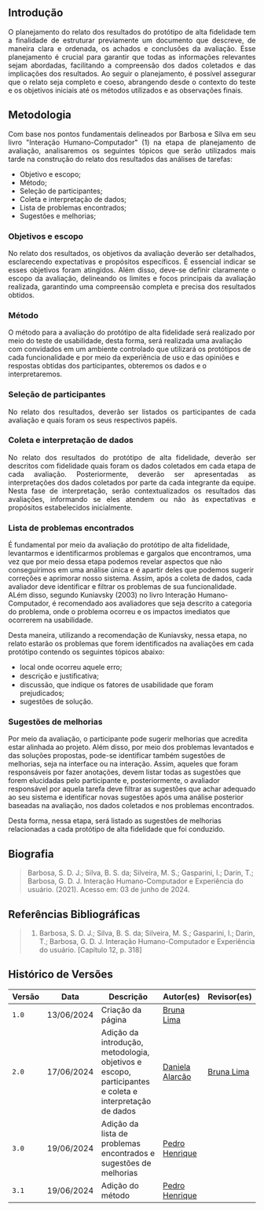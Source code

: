 ## Introdução
<p style="text-align: justify;">O planejamento do relato dos resultados do protótipo de alta fidelidade tem a finalidade de estruturar previamente um documento que descreve, de maneira clara e ordenada, os achados e conclusões da avaliação. Esse planejamento é crucial para garantir que todas as informações relevantes sejam abordadas, facilitando a compreensão dos dados coletados e das implicações dos resultados. Ao seguir o planejamento, é possível assegurar que o relato seja completo e coeso, abrangendo desde o contexto do teste e os objetivos iniciais até os métodos utilizados e as observações finais. </p>

## Metodologia
<p style="text-align: justify;">Com base nos pontos fundamentais delineados por Barbosa e Silva em seu livro "Interação Humano-Computador" (1) na etapa de planejamento de avaliação, analisaremos os seguintes tópicos que serão utilizados mais tarde na construção do relato dos resultados das análises de tarefas: </p>
<ul>
<li>Objetivo e escopo;</li>
<li>Método;</li>
<li>Seleção de participantes;</li>
<li>Coleta e interpretação de dados;</li>
<li>Lista de problemas encontrados;</li>
<li>Sugestões e melhorias;</li>
</ul>

### Objetivos e escopo
<p style="text-align: justify;">No relato dos resultados, os objetivos da avaliação deverão ser detalhados, esclarecendo expectativas e propósitos específicos. É essencial indicar se esses objetivos foram atingidos. Além disso, deve-se definir claramente o escopo da avaliação, delineando os limites e focos principais da avaliação realizada, garantindo uma compreensão completa e precisa dos resultados obtidos.</p>

### Método
O método para a avaliação do protótipo de alta fidelidade será realizado por meio do teste de usabilidade, desta forma, será realizada uma avaliação com convidados em um ambiente controlado que utilizará os protótipos de cada funcionalidade e por meio da experiência de uso e das opiniões e respostas obtidas dos participantes, obteremos os dados e o interpretaremos.

### Seleção de participantes 
<p style="text-align: justify;">No relato dos resultados, deverão ser listados os participantes de cada avaliação e quais foram os seus respectivos papéis.  </p>

### Coleta e interpretação de dados
<p style="text-align: justify;">No relato dos resultados do protótipo de alta fidelidade, deverão ser descritos com fidelidade quais foram os dados coletados em cada etapa de cada avaliação. Posteriormente, deverão ser apresentadas as interpretações dos dados coletados por parte da cada integrante da equipe. Nesta fase de interpretação, serão contextualizados os resultados das avaliações, informando se eles atendem ou não às expectativas e propósitos estabelecidos inicialmente. </p>

### Lista de problemas encontrados
É fundamental por meio da avaliação do protótipo de alta fidelidade, levantarmos e identificarmos problemas e gargalos que encontramos, uma vez que por meio dessa etapa podemos revelar aspectos que não conseguírimos em uma análise única e é apartir deles que podemos sugerir correções e aprimorar nosso sistema. Assim, após a coleta de dados, cada avaliador deve identificar e filtrar os problemas de sua funcionalidade. ALém disso, segundo Kuniavsky (2003) no livro Interação Humano-Computador, é recomendado aos avaliadores que seja descrito a categoria do problema, onde o problema ocorreu e os impactos imediatos que ocorrerem na usabilidade. 

Desta maneira, utilizando a recomendação de Kuniavsky, nessa etapa, no relato estarão os problemas que forem identificados na avaliações em cada protótipo contendo os seguintes tópicos abaixo:
- local onde ocorreu aquele erro;
- descrição e justiﬁcativa;
- discussão, que indique os fatores de usabilidade que foram prejudicados;
- sugestões de solução.

### Sugestões de melhorias 
Por meio da avaliação, o participante pode sugerir melhorias que acredita estar alinhada ao projeto. Além disso, por meio  dos problemas levantados e das soluções propostas, pode-se identificar também sugestões de melhorias, seja na interface ou na interação. Assim, aqueles que foram responsáveis por fazer anotações, devem listar todas as sugestões que forem elucidadas pelo participante e, posteriormente, o avaliador responsável por aquela tarefa deve filtrar as sugestões que achar adequado ao seu sistema e identificar novas sugestões após uma análise posterior baseadas na avaliação, nos dados coletados e nos problemas encontrados. 

Desta forma, nessa etapa, será listado as sugestões de melhorias relacionadas a cada protótipo de alta fidelidade que foi conduzido. 

## Biografia

> Barbosa, S. D. J.; Silva, B. S. da; Silveira, M. S.; Gasparini, I.; Darin, T.; Barbosa, G. D. J. Interação Humano-Computador e Experiência do usuário. (2021). Acesso em: 03 de junho de 2024.

## Referências Bibliográficas
> 1. Barbosa, S. D. J.; Silva, B. S. da; Silveira, M. S.; Gasparini, I.; Darin, T.; Barbosa, G. D. J. Interação Humano-Computador e Experiência do usuário. [Capítulo 12, p. 318]

## Histórico de Versões

| Versão  | Data       | Descrição                 | Autor(es)                   | Revisor(es)                                    |
| ------- | :--------: | ------------------------- | --------------------------- | ---------------------------------------------- |
| `1.0`   | 13/06/2024 | Criação da página         | [Bruna Lima](https://github.com/libruna) | |
| `2.0`   | 17/06/2024 | Adição da introdução, metodologia, objetivos e escopo, participantes e coleta e interpretação de dados         | [Daniela Alarcão](https://github.com/danialarcao) | [Bruna Lima](https://github.com/libruna) |
| `3.0`   | 19/06/2024 | Adição da lista de problemas encontrados e sugestões de melhorias         | [Pedro Henrique](https://github.com/PedroHhenriq) | |
| `3.1`   | 19/06/2024 | Adição do método         | [Pedro Henrique](https://github.com/PedroHhenriq) | |
